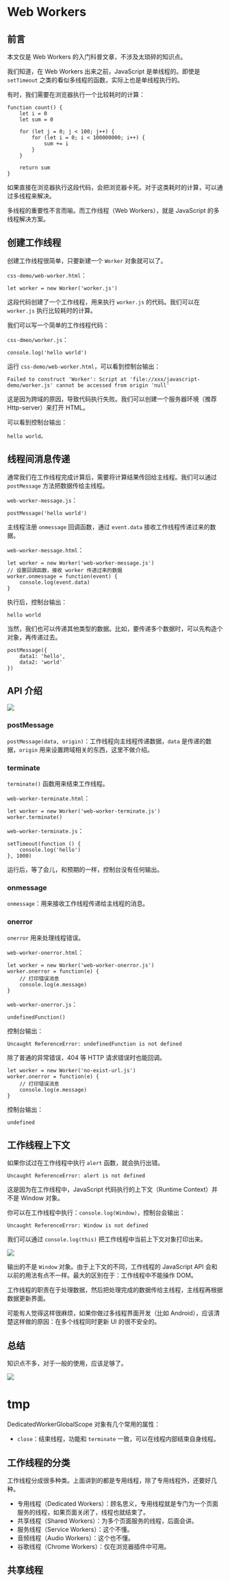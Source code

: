 # Web Workers

## 前言

本文仅是 Web Workers 的入门科普文章，不涉及太琐碎的知识点。

我们知道，在 Web Workers 出来之前，JavaScript 是单线程的。即使是 `setTimeout` 之类的看似多线程的函数，实际上也是单线程执行的。

有时，我们需要在浏览器执行一个比较耗时的计算：

```
function count() {
    let i = 0
    let sum = 0

    for (let j = 0; j < 100; j++) {
        for (let i = 0; i < 100000000; i++) {
            sum += i
        }
    }

    return sum
}
```

如果直接在浏览器执行这段代码，会把浏览器卡死。对于这类耗时的计算，可以通过多线程来解决。

多线程的重要性不言而喻。而工作线程（Web Workers），就是 JavaScript 的多线程解决方案。

## 创建工作线程

创建工作线程很简单，只要新建一个 `Worker` 对象就可以了。

`css-demo/web-worker.html`：

```
let worker = new Worker('worker.js')
```

这段代码创建了一个工作线程，用来执行 `worker.js` 的代码。我们可以在 `worker.js` 执行比较耗时的计算。

我们可以写一个简单的工作线程代码：

`css-dmeo/worker.js`：

```
console.log('hello world')
```

运行 `css-demo/web-worker.html`，可以看到控制台输出：

```
Failed to construct 'Worker': Script at 'file://xxx/javascript-demo/worker.js' cannot be accessed from origin 'null'
```

这是因为跨域的原因，导致代码执行失败。我们可以创建一个服务器环境（推荐 Http-server）来打开 HTML。

可以看到控制台输出：

```
hello world。
```

## 线程间消息传递

通常我们在工作线程完成计算后，需要将计算结果传回给主线程。我们可以通过 `postMessage` 方法把数据传给主线程。

`web-worker-message.js`：

```
postMessage('hello world')
```

主线程注册 `onmessage` 回调函数，通过 `event.data` 接收工作线程传递过来的数据。

`web-worker-message.html`：

```
let worker = new Worker('web-worker-message.js')
// 设置回调函数，接收 worker 传递过来的数据
worker.onmessage = function(event) {
    console.log(event.data)
}
```

执行后，控制台输出：

```
hello world
```

当然，我们也可以传递其他类型的数据。比如，要传递多个数据时，可以先构造个对象，再传递过去。

```
postMessage({
    data1: 'hello',
    data2: 'world'
})
```

## API 介绍

![](http://cdn.chenjianhang.com/javascript-demo/web-worker/worker-worker.png)

### postMessage

`postMessage(data, origin)`：工作线程向主线程传递数据，`data` 是传递的数据，`origin` 用来设置跨域相关的东西，这里不做介绍。

### terminate

`terminate()` 函数用来结束工作线程。

`web-worker-terminate.html`：

```
let worker = new Worker('web-worker-terminate.js')
worker.terminate()
```

`web-worker-terminate.js`：

```
setTimeout(function () {
    console.log('hello')
}, 1000)
```

运行后，等了会儿，和预期的一样，控制台没有任何输出。

### onmessage

`onmessage`：用来接收工作线程传递给主线程的消息。

### onerror

`onerror` 用来处理线程错误。

`web-worker-onerror.html`：

```
let worker = new Worker('web-worker-onerror.js')
worker.onerror = function(e) {
    // 打印错误消息
    console.log(e.message)
}
```

`web-worker-onerror.js`：

```
undefinedFunction()
```

控制台输出：

```
Uncaught ReferenceError: undefinedFunction is not defined
```

除了普通的异常错误，404 等 HTTP 请求错误时也能回调。

```
let worker = new Worker('no-exist-url.js')
worker.onerror = function(e) {
    // 打印错误消息
    console.log(e.message)
}
```

控制台输出：

```
undefined
```

## 工作线程上下文

如果你试过在工作线程中执行 `alert` 函数，就会执行出错。

```
Uncaught ReferenceError: alert is not defined
```

这是因为在工作线程中，JavaScript 代码执行的上下文（Runtime Context）并不是 Window 对象。

你可以在工作线程中执行：`console.log(Window)`，控制台会输出：

```
Uncaught ReferenceError: Window is not defined
```

我们可以通过 `console.log(this)` 把工作线程中当前上下文对象打印出来。

![](http://cdn.chenjianhang.com/javascript-demo/web-worker/web-worker-this.png)

输出的不是 `Window` 对象。由于上下文的不同，工作线程的 JavaScript API 会和以前的用法有点不一样。最大的区别在于：工作线程中不能操作 DOM。

工作线程的职责在于处理数据，然后把处理完成的数据传给主线程，主线程再根据数据更新界面。 

可能有人觉得这样很麻烦，如果你做过多线程界面开发（比如 Android），应该清楚这样做的原因：在多个线程同时更新 UI 的很不安全的。

## 总结

知识点不多，对于一般的使用，应该足够了。

![](http://cdn.chenjianhang.com/javascript-demo/web-worker/web-workers-mindmap.png)





# tmp






DedicatedWorkerGlobalScope 对象有几个常用的属性：

* `close`：结束线程，功能和 `terminate` 一致，可以在线程内部结束自身线程。


## 工作线程的分类

工作线程分成很多种类。上面讲到的都是专用线程，除了专用线程外，还要好几种。

* 专用线程（Dedicated Workers）：顾名思义，专用线程就是专门为一个页面服务的线程，如果页面关闭了，线程也就结束了。
* 共享线程（Shared Workers）：为多个页面服务的线程，后面会讲。
* 服务线程（Service Workers）：这个不懂。
* 音频线程（Audio Workers）：这个也不懂。
* 谷歌线程（Chrome Workers）：仅在浏览器插件中可用。

## 共享线程
